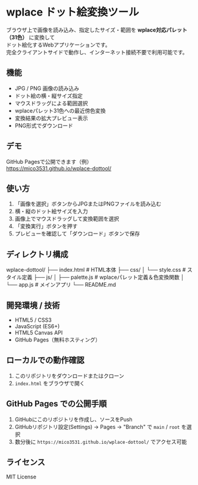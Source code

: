 # wplace ドット絵変換ツール

ブラウザ上で画像を読み込み、指定したサイズ・範囲を **wplace対応パレット（31色）** に変換して  
ドット絵化するWebアプリケーションです。  
完全クライアントサイドで動作し、インターネット接続不要で利用可能です。

## 機能
- JPG / PNG 画像の読み込み
- ドット絵の横・縦サイズ指定
- マウスドラッグによる範囲選択
- wplaceパレット31色への最近傍色変換
- 変換結果の拡大プレビュー表示
- PNG形式でダウンロード

## デモ
GitHub Pagesで公開できます（例）  
https://mico3531.github.io/wplace-dottool/

## 使い方
1. 「画像を選択」ボタンからJPGまたはPNGファイルを読み込む
2. 横・縦のドット絵サイズを入力
3. 画像上でマウスドラッグして変換範囲を選択
4. 「変換実行」ボタンを押す
5. プレビューを確認して「ダウンロード」ボタンで保存

## ディレクトリ構成
wplace-dottool/
├── index.html # HTML本体
├── css/
│ └── style.css # スタイル定義
├── js/
│ ├── palette.js # wplaceパレット定義＆色変換関数
│ └── app.js # メインアプリ
└── README.md

## 開発環境 / 技術
- HTML5 / CSS3
- JavaScript (ES6+)
- HTML5 Canvas API
- GitHub Pages（無料ホスティング）

## ローカルでの動作確認
1. このリポジトリをダウンロードまたはクローン
2. `index.html` をブラウザで開く

## GitHub Pages での公開手順
1. GitHubにこのリポジトリを作成し、ソースをPush
2. GitHubリポジトリ設定(Settings) → Pages → "Branch" で `main` / `root` を選択
3. 数分後に `https://mico3531.github.io/wplace-dottool/` でアクセス可能

## ライセンス
MIT License